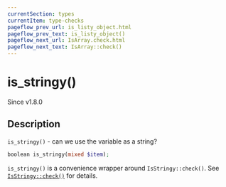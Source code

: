 ```yaml
---
currentSection: types
currentItem: type-checks
pageflow_prev_url: is_listy_object.html
pageflow_prev_text: is_listy_object()
pageflow_next_url: IsArray.check.html
pageflow_next_text: IsArray::check()
---
```


# is_stringy()

<div class="callout info" markdown="1">
Since v1.8.0
</div>

## Description

`is_stringy()` - can we use the variable as a string?

```php
boolean is_stringy(mixed $item);
```

`is_stringy()` is a convenience wrapper around `IsStringy::check()`. See [`IsStringy::check()`](IsStringy.check.html) for details.
